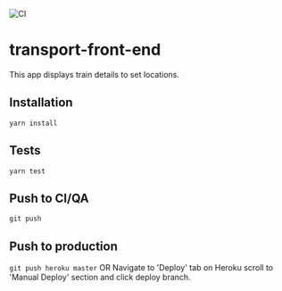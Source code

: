 ![CI](https://github.com/Manchester-Beach/transport-front-end/workflows/CI/badge.svg)
# transport-front-end
This app displays train details to set locations.

## Installation
`yarn install`

## Tests
`yarn test`

## Push to CI/QA
`git push`

## Push to production
`git push heroku master`
OR
Navigate to 'Deploy' tab on Heroku scroll to 'Manual Deploy' section and click deploy branch.
